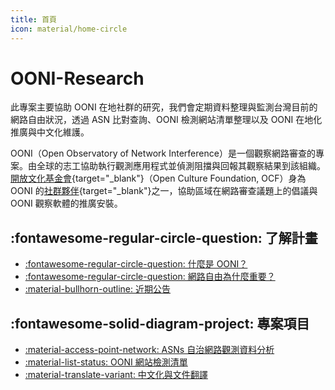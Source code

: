 ```yaml
---
title: 首頁
icon: material/home-circle
---
```

# OONI-Research

此專案主要協助 OONI 在地社群的研究，我們會定期資料整理與監測台灣目前的網路自由狀況，透過 ASN 比對查詢、OONI 檢測網站清單整理以及 OONI 在地化推廣與中文化維護。

OONI（Open Observatory of Network Interference）是一個觀察網路審查的專案。由全球的志工協助執行觀測應用程式並偵測阻擋與回報其觀察結果到該組織。[開放文化基金會](https://ocf.tw/){target="_blank"}（Open Culture Foundation, OCF）身為 OONI 的[社群夥伴](https://ooni.org/partners/open-culture-foundation/){target="_blank"}之一，協助區域在網路審查議題上的倡議與 OONI 觀察軟體的推廣安裝。

## :fontawesome-regular-circle-question: 了解計畫

<div class="grid cards" markdown>

- [:fontawesome-regular-circle-question: 什麼是 OONI？](./what-is-ooni.md)
- [:fontawesome-regular-circle-question: 網路自由為什麼重要？](./internet-freedom-matter.md)
- [:material-bullhorn-outline: 近期公告](./blog/index.md)

</div>

## :fontawesome-solid-diagram-project: 專案項目

<div class="grid cards" markdown>

- [:material-access-point-network: ASNs 自治網路觀測資料分析](./ooni-asns-coverage.md)
- [:material-list-status: OONI 網站檢測清單](./ooni-weblists.md)
- [:material-translate-variant: 中文化與文件翻譯](./ooni-i18n.md)

</div>
